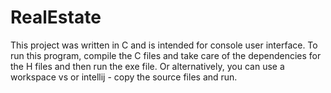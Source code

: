 # RealEstate
This project was written in C and is intended for console user interface.
To run this program, compile the C files and take care of the dependencies for the H files and then run the exe file.
Or alternatively, you can use a workspace vs or intellij - copy the source files and run.
